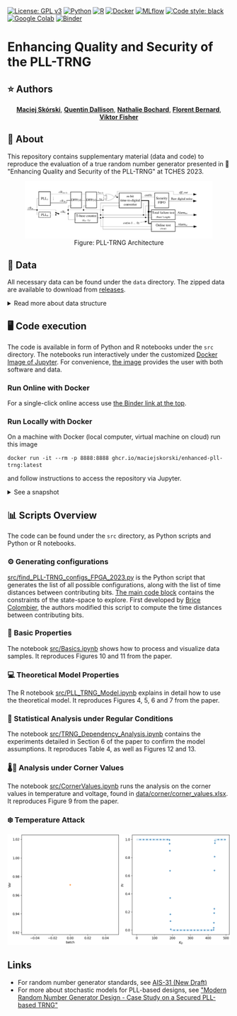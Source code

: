 [![License: GPL v3](https://img.shields.io/badge/License-GPLv3-blue.svg)](https://www.gnu.org/licenses/gpl-3.0)
[![Python](https://img.shields.io/static/v1?message=Python&color=3776AB&logo=Python&logoColor=FFFFFF&label=)](https://www.python.org/)
[![R](https://img.shields.io/badge/R-276DC3?&logo=r&logoColor=white)](https://www.r-project.org/)
[![Docker](https://img.shields.io/badge/docker-%230db7ed.svg?&logo=docker&logoColor=white)](https://www.docker.com/)
[![MLflow](https://img.shields.io/static/v1?message=MLflow&color=0194E2&logo=MLflow&logoColor=FFFFFF&label=)](https://mlflow.org/)
[![Code style: black](https://img.shields.io/badge/code%20style-black-000000.svg)](https://github.com/psf/black)
[![Google Colab](https://img.shields.io/static/v1?message=Google+Colab&color=222222&logo=Google+Colab&logoColor=F9AB00&label=)](https://colab.research.google.com/)
<a id="binder_link">[![Binder](https://mybinder.org/badge_logo.svg)](https://mybinder.org/v2/gh/maciejskorski/enhanced-pll-trng/main)</a>

# Enhancing Quality and Security of the PLL-TRNG

## :star: Authors

<p align="center">
    <a href="https://skorski.lu"><strong>Maciej Skórski</strong></a>,
    <a href="mailto:quentin.dallison@thalesgroup.com"><strong>Quentin Dallison</strong></a>,
    <a href="mailto:nathalie.bochard@univ-st-etienne.fr"><strong>Nathalie Bochard</strong></a>,
    <a href="mailto:florent.bernard@univ-st-etienne.fr"><strong>Florent Bernard</strong></a>,
    <a href="mailto:fischer@univ-st-etienne.fr"><strong>Viktor Fisher</strong></a>
</p>

## :memo: About

This repository contains supplementary material (data and code) to reproduce the evaluation of a true random number generator presented in :open_book: "Enhancing Quality and Security of the PLL-TRNG" at TCHES 2023.

<figure>
<img src="images/pll_trng_new.jpg" style="display:block; margin:auto"/>
<figcaption style="text-align:center">Figure: PLL-TRNG Architecture</figcaption>
</figure>

## :file_folder: Data

All necessary data can be found under the `data` directory.
The zipped data are available to download from [releases](https://github.com/maciejskorski/enhanced-pll-trng/releases).

<details>
  <summary>Read more about data structure</summary>
  
Data used in experiments are stored under the `data` directory.
Sub-directories at the first level group experiments according to the environmental conditions (regular conditions, corner values and a temperature attack scenario).
- The file in `data/CornerAnalysis` regroups all results accross all cards, configurations and external conditions;
- The temperature attack was executed on a single Spartan device, and its results are in `data/TemperatureAttack`;
- Further sub-directories in `data/Regular` group acquired data according to the FPGA card family (CV - Cyclone®V, S6 - Spartan™6, SF - SmartFusion2®), in which we find all configurations as described in the paper (A, B, or C with one or two PLL outputs as indicated by the suffix, e.g. A_1 vs A_2).
Note that two Spartan devices were tested, both placed on the cards version 11, cards #2 and #8 marked S6v11_2 and S6v11_8.
For each experiment, the data file contains the bitstream available at the sampler output, i.e. the D flip-flop output marked dff_out in Figure 3. The binary files end in `_dff.bin` and the associated metadata files have extension `.log`.

```
├───📁 CornerAnalysis/
│   └───📄 corner_values.xlsx
├───📁 TemperatureAttack/
│   └───📄 S6_C_freezing attack_km476_kd495_dff.bin
├───📁 Regular/
│   ├───📁 CVv12_4/
│   │   ├───📁 A_1/
│   │   │   └───...
│   │   ├───📁 A_2/
│   │   │   └───...
│   │   ├───📁 B_1/
│   │   │   └───...
│   │   ├───📁 B_2/
│   │   │   └───...
│   │   ├───📁 C_1/
│   │   │   └───...
│   │   └───📁 C_2/
│   │       └───...
│   ├───📁 S6v11_2/
│   │   ├───📁 A_1/
│   │   │   └───...
│   │   ├───📁 A_2/
│   │   │   └───...
│   │   ├───📁 B_1/
│   │   │   └───...
│   │   ├───📁 B_2/
│   │   │   └───...
│   │   ├───📁 C_1/
│   │   │   └───...
│   │   └───📁 C_2/
│   │       └───...
│   ├───📁 S6v11_8/
│   │   ├───📁 A_1/
│   │   │   └───...
│   │   ├───📁 A_2/
│   │   │   └───...
│   │   ├───📁 B_1/
│   │   │   └───...
│   │   ├───📁 B_2/
│   │   │   └───...
│   │   ├───📁 C_1/
│   │   │   └───...
│   │   ├───📁 C_2/
│   │   │   └───...
│   │   └───📄 .DS_Store
│   └───📁 SF2v11_11/
│       ├───📁 A_1/
│       │   └───...
│       ├───📁 A_2/
│       │   └───...
│       ├───📁 B_1/
│       │   └───...
│       ├───📁 B_2/
│       │   └───...
│       ├───📁 C_1/
│       │   └───...
│       └───📁 C_2/
│           └───...
└───📄 data.zip
```

</details>

## 🖥 Code execution

The code is available in form of Python and R notebooks under the `src` directory. 
The notebooks run interactively under the customized [Docker Image of Jupyter](https://jupyter-docker-stacks.readthedocs.io/en/latest/).
For convenience, [the image](Dockerfile) provides the user with both software and data.

### Run Online with Docker

For a single-click online access use  <a href="#binder_link">the Binder link at the top</a>.

### Run Locally with Docker

On a machine with Docker (local computer, virtual machine on cloud) run this image
```console
docker run -it --rm -p 8888:8888 ghcr.io/maciejskorski/enhanced-pll-trng:latest
```
and follow instructions to access the repository via Jupyter. 

<details>
  <summary>See a snapshot </summary>
The Jupyter server will be available through a web browser, under http://127.0.0.1:8888/lab?token=...
![Jupyter Start](images/jupyter_start.png)
</details>


## :bar_chart: Scripts Overview

The code can be found under the `src` directory, as Python scripts and Python or R notebooks.

### ⚙ Generating configurations

[src/find_PLL-TRNG_configs_FPGA_2023.py](src/find_PLL-TRNG_configs_FPGA_2023.py) is the Python script that generates the list of all possible configurations, along with the list of time distances between contributing bits. [The main code block](https://github.com/maciejskorski/new_pll_trng/blob/main/src/find_PLL-TRNG_configs_FPGA_2023.py#L523-L549) contains the constraints of the state-space to explore. First developed by <a href="mailto:brice.colombier@univ-st-etienne.fr">Brice Colombier</a>, the authors modified this script to compute the time distances between contributing bits.

### 🏁 Basic Properties

The notebook [src/Basics.ipynb](src/Basics.ipynb) shows how to process and visualize data samples. It reproduces Figures 10 and 11 from the paper.

### 💻 Theoretical Model Properties

The R notebook [src/PLL_TRNG_Model.ipynb](src/PLL_TRNG_Model.ipynb) explains in detail how to use the theoretical model. It reproduces Figures 4, 5, 6 and 7 from the paper.

### 🔬 Statistical Analysis under Regular Conditions

The notebook [src/TRNG_Dependency_Analysis.ipynb](src/TRNG_Dependency_Analysis.ipynb) contains the experiments detailed in Section 6 of the paper to confirm the model assumptions. It reproduces Table 4, as well as Figures 12 and 13.

### 🌡️🔌 Analysis under Corner Values

The notebook [src/CornerValues.ipynb](src/CornerValues.ipynb) runs the analysis on the corner values in temperature and voltage, found in [data/corner/corner_values.xlsx](data/corner/corner_values.xlsx). It reproduces Figure 9 from the paper.

### ❄️ Temperature Attack

![Temperature Attack](images/pll_trng_temperature_attack.gif)


## Links

- For random number generator standards, see [AIS-31 (New Draft)](https://www.bsi.bund.de/SharedDocs/Downloads/EN/BSI/Certification/Interpretations/AIS_31_Functionality_classes_for_random_number_generators_e.pdf?__blob=publicationFile&v=5)
- For more about stochastic models for PLL-based designs, see ["Modern Random Number Generator Design - Case Study on a Secured PLL-based TRNG"](https://www.degruyter.com/document/doi/10.1515/itit-2018-0025/html?lang=en)
